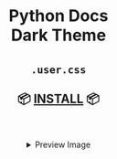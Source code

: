 <h1 align="center">
    <b>Python Docs</b><br>
    Dark Theme
</h1>
<h2 align="center">
    <div><code>.user.css</code></div>
    <br>
    <div>📦 <a href="https://github.com/maximilionus/python_docs_dark/raw/master/python_docs_dark.user.css">INSTALL</a> 📦</div>
</h2>
<br><br>

<details align="center">
    <summary>Preview Image</summary>
    <img src="./images/preview.jpg">
</details>
